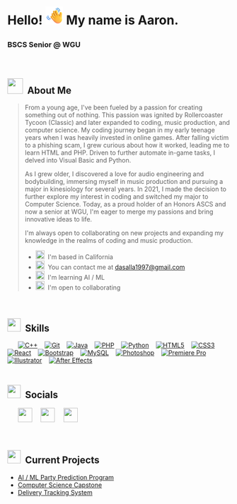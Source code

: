 <b><p><h1>Hello! <img src="https://github.com/opratrx/opratrx/blob/master/waving-hand_1f44b.png" width="40" height="40"> My name is Aaron.</b>
  <h3>BSCS Senior @ WGU</p> 


</br>

## <img src="https://em-content.zobj.net/source/microsoft-teams/337/man-student-light-skin-tone_1f468-1f3fb-200d-1f393.png" width="35" height="35">&nbsp;&nbsp;About Me
<p>

> From a young age, I've been fueled by a passion for creating something out of nothing. This passion was ignited by Rollercoaster Tycoon (Classic) and later expanded to coding, music production, and computer science. My coding journey began in my early teenage years when I was heavily invested in online games. After falling victim to a phishing scam, I grew curious about how it worked, leading me to learn HTML and PHP. Driven to further automate in-game tasks, I delved into Visual Basic and Python.  
> 
> As I grew older, I discovered a love for audio engineering and bodybuilding, immersing myself in music production and pursuing a major in kinesiology for several years. In 2021, I made the decision to further explore my interest in coding and switched my major to Computer Science. Today, as a proud holder of an Honors ASCS and now a senior at WGU, I'm eager to merge my passions and bring innovative ideas to life.  
> 
> I'm always open to collaborating on new projects and expanding my knowledge in the realms of coding and music production.</p>
>
>
> *   <img src="https://em-content.zobj.net/source/microsoft-teams/337/globe-showing-americas_1f30e.png" width="20" height="20">  I'm based in California
> *   <img src="https://em-content.zobj.net/source/microsoft-teams/337/call-me-hand_1f919.png" width="20" height="20">  You can contact me at [dasalla1997@gmail.com](mailto:dasalla1997@gmail.com)
> *   <img src="https://em-content.zobj.net/source/microsoft-teams/337/brain_1f9e0.png" width="20" height="20">  I'm learning AI / ML
> *   <img src="https://em-content.zobj.net/source/microsoft-teams/337/handshake_1f91d.png" width="20" height="20">  I'm open to collaborating

</br> 

## <img src="https://em-content.zobj.net/source/microsoft-teams/337/man-technologist_1f468-200d-1f4bb.png" width="30" height="30">&nbsp;&nbsp;Skills 
<p align="left">
&nbsp;&nbsp;&nbsp;&nbsp;&nbsp;&nbsp;<a href="https://docs.microsoft.com/en-us/cpp/?view=msvc-170" target="_blank" rel="noreferrer"><img src="https://raw.githubusercontent.com/danielcranney/readme-generator/main/public/icons/skills/cplusplus-colored.svg" width="36" height="36" alt="C++" /></a>
&nbsp;&nbsp;&nbsp;<a href="https://git-scm.com/" target="_blank" rel="noreferrer"><img src="https://raw.githubusercontent.com/danielcranney/readme-generator/main/public/icons/skills/git-colored.svg" width="36" height="36" alt="Git" /></a>
&nbsp;&nbsp;&nbsp;<a href="https://www.oracle.com/java/" target="_blank" rel="noreferrer"><img src="https://raw.githubusercontent.com/danielcranney/readme-generator/main/public/icons/skills/java-colored.svg" width="36" height="36" alt="Java" /></a>
&nbsp;&nbsp;&nbsp;<a href="https://www.php.net/" target="_blank" rel="noreferrer"><img src="https://raw.githubusercontent.com/danielcranney/readme-generator/main/public/icons/skills/php-colored.svg" width="36" height="36" alt="PHP" /></a>
&nbsp;&nbsp;&nbsp;<a href="https://www.python.org/" target="_blank" rel="noreferrer"><img src="https://raw.githubusercontent.com/danielcranney/readme-generator/main/public/icons/skills/python-colored.svg" width="36" height="36" alt="Python" /></a>
&nbsp;&nbsp;&nbsp;<a href="https://developer.mozilla.org/en-US/docs/Glossary/HTML5" target="_blank" rel="noreferrer"><img src="https://raw.githubusercontent.com/danielcranney/readme-generator/main/public/icons/skills/html5-colored.svg" width="36" height="36" alt="HTML5" /></a>
&nbsp;&nbsp;&nbsp;<a href="https://www.w3.org/TR/CSS/#css" target="_blank" rel="noreferrer"><img src="https://raw.githubusercontent.com/danielcranney/readme-generator/main/public/icons/skills/css3-colored.svg" width="36" height="36" alt="CSS3" /></a>
&nbsp;&nbsp;&nbsp;<a href="https://reactjs.org/" target="_blank" rel="noreferrer"><img src="https://raw.githubusercontent.com/danielcranney/readme-generator/main/public/icons/skills/react-colored.svg" width="36" height="36" alt="React" /></a>
&nbsp;&nbsp;&nbsp;<a href="https://getbootstrap.com/" target="_blank" rel="noreferrer"><img src="https://raw.githubusercontent.com/danielcranney/readme-generator/main/public/icons/skills/bootstrap-colored.svg" width="36" height="36" alt="Bootstrap" /></a>
&nbsp;&nbsp;&nbsp;<a href="https://www.mysql.com/" target="_blank" rel="noreferrer"><img src="https://raw.githubusercontent.com/danielcranney/readme-generator/main/public/icons/skills/mysql-colored.svg" width="36" height="36" alt="MySQL" /></a>
&nbsp;&nbsp;&nbsp;<a href="https://www.adobe.com/uk/products/photoshop.html" target="_blank" rel="noreferrer"><img src="https://raw.githubusercontent.com/danielcranney/readme-generator/main/public/icons/skills/photoshop-colored-dark.svg" width="36" height="36" alt="Photoshop" /></a>
&nbsp;&nbsp;&nbsp;<a href="https://www.adobe.com/uk/products/premiere.html" target="_blank" rel="noreferrer"><img src="https://raw.githubusercontent.com/danielcranney/readme-generator/main/public/icons/skills/premierepro-colored-dark.svg" width="36" height="36" alt="Premiere Pro" /></a>
&nbsp;&nbsp;&nbsp;<a href="adobe.com/uk/products/illustrator.html" target="_blank" rel="noreferrer"><img src="https://raw.githubusercontent.com/danielcranney/readme-generator/main/public/icons/skills/illustrator-colored-dark.svg" width="36" height="36" alt="Illustrator" /></a>
&nbsp;&nbsp;&nbsp;<a href="https://www.adobe.com/uk/products/aftereffects.html" target="_blank" rel="noreferrer"><img src="https://raw.githubusercontent.com/danielcranney/readme-generator/main/public/icons/skills/aftereffects-colored-dark.svg" width="36" height="36" alt="After Effects" /></a>
</br>
</br>

## <img src="https://em-content.zobj.net/source/microsoft-teams/337/clinking-beer-mugs_1f37b.png" width="30" height="30">&nbsp;&nbsp;Socials

&nbsp;&nbsp;&nbsp;&nbsp;&nbsp;&nbsp;<a href="http://www.instagram.com/steros97" target="_blank" rel="noreferrer"><img src="https://raw.githubusercontent.com/danielcranney/readme-generator/main/public/icons/socials/instagram.svg" width="32" height="32" /></a>
&nbsp;&nbsp;&nbsp;&nbsp;<a href="https://www.linkedin.com/in/aarondb" target="_blank" rel="noreferrer"><img src="https://raw.githubusercontent.com/danielcranney/readme-generator/main/public/icons/socials/linkedin.svg" width="32" height="32" /></a>
&nbsp;&nbsp;&nbsp;&nbsp;<a href="https://www.twitter.com/opratrx" target="_blank" rel="noreferrer"><img src="https://raw.githubusercontent.com/danielcranney/readme-generator/main/public/icons/socials/twitter.svg" width="32" height="32" /></a>
</p>
</p>
</br>

##  <img src="https://em-content.zobj.net/source/microsoft-teams/337/high-voltage_26a1.png" width="30" height="30">&nbsp;&nbsp;Current Projects
*   [AI / ML Party Prediction Program](https://github.com/opratrx/ev6_partyprediction)
*   [Computer Science Capstone](./)
*   [Delivery Tracking System](./)

<br/><br/><br/><br/><br/><br/><br/>
